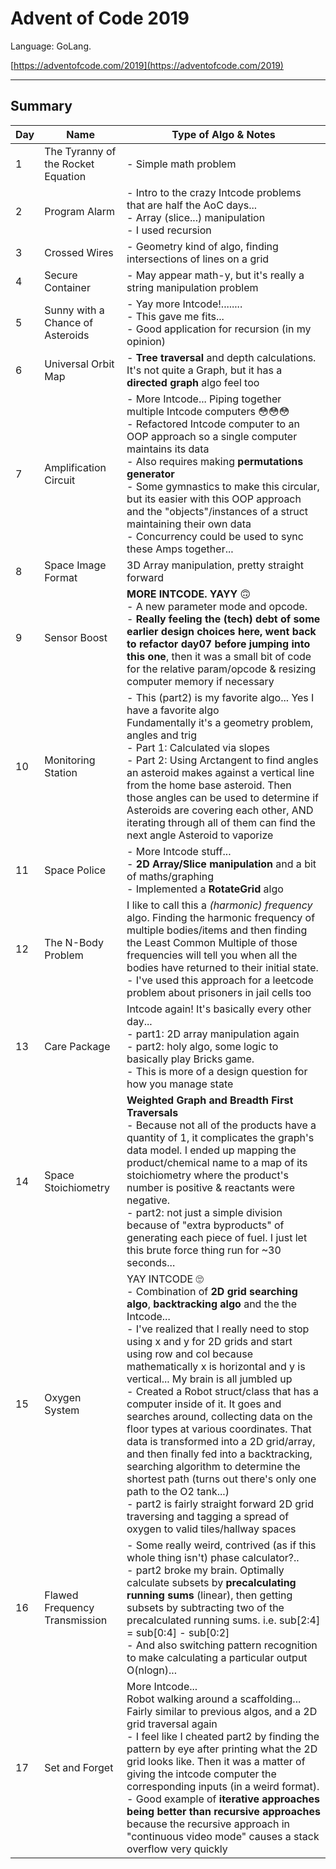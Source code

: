 # Advent of Code 2019
Language: GoLang.

[https://adventofcode.com/2019](https://adventofcode.com/2019)

---
## Summary
Day | Name | Type of Algo & Notes
--- | --- | ---
1 | The Tyranny of the Rocket Equation | - Simple math problem
2 | Program Alarm | - Intro to the crazy Intcode problems that are half the AoC days... <br> - Array (slice...) manipulation <br> - I used recursion
3 | Crossed Wires | - Geometry kind of algo, finding intersections of lines on a grid
4 | Secure Container | - May appear math-y, but it's really a string manipulation problem
5 | Sunny with a Chance of Asteroids | - Yay more Intcode!........ <br> - This gave me fits... <br> - Good application for recursion (in my opinion)
6 | Universal Orbit Map | - __Tree traversal__ and depth calculations. It's not quite a Graph, but it has a __directed graph__ algo feel too
7 | Amplification Circuit | - More Intcode... Piping together multiple Intcode computers 😳😳😳 <br> - Refactored Intcode computer to an OOP approach so a single computer maintains its data <br> - Also requires making __permutations generator__ <br> - Some gymnastics to make this circular, but its easier with this OOP approach and the "objects"/instances of a struct maintaining their own data <br> - Concurrency could be used to sync these Amps together...
8 | Space Image Format | 3D Array manipulation, pretty straight forward
9 | Sensor Boost | __MORE INTCODE. YAYY__ 🙃 <br> - A new parameter mode and opcode. <br> - __Really feeling the (tech) debt of some earlier design choices here, went back to refactor day07 before jumping into this one__, then it was a small bit of code for the relative param/opcode & resizing computer memory if necessary
10 | Monitoring Station | - This (part2) is my favorite algo... Yes I have a favorite algo <br> Fundamentally it's a geometry problem, angles and trig <br> - Part 1: Calculated via slopes <br> - Part 2: Using Arctangent to find angles an asteroid makes against a vertical line from the home base asteroid. Then those angles can be used to determine if Asteroids are covering each other, AND iterating through all of them can find the next angle Asteroid to vaporize
11 | Space Police | - More Intcode stuff... <br> - __2D Array/Slice manipulation__ and a bit of maths/graphing <br> - Implemented a __RotateGrid__ algo
12 | The N-Body Problem | I like to call this a _(harmonic) frequency_ algo. Finding the harmonic frequency of multiple bodies/items and then finding the Least Common Multiple of those frequencies will tell you when all the bodies have returned to their initial state. <br> - I've used this approach for a leetcode problem about prisoners in jail cells too
13 | Care Package | Intcode again! It's basically every other day... <br> - part1: 2D array manipulation again <br> - part2: holy algo, some logic to basically play Bricks game. <br> - This is more of a design question for how you manage state
14 | Space Stoichiometry | __Weighted Graph and Breadth First Traversals__ <br> - Because not all of the products have a quantity of 1, it complicates the graph's data model. I ended up mapping the product/chemical name to a map of its stoichiometry where the product's number is positive & reactants were negative. <br> - part2: not just a simple division because of "extra byproducts" of generating each piece of fuel. I just let this brute force thing run for ~30 seconds...
15 | Oxygen System | YAY INTCODE 🙄 <br> - Combination of __2D grid searching algo__, __backtracking algo__ and the the Intcode... <br> - I've realized that I really need to stop using x and y for 2D grids and start using row and col because mathematically x is horizontal and y is vertical... My brain is all jumbled up <br> - Created a Robot struct/class that has a computer inside of it. It goes and searches around, collecting data on the floor types at various coordinates. That data is transformed into a 2D grid/array, and then finally fed into a backtracking, searching algorithm to determine the shortest path (turns out there's only one path to the O2 tank...) <br> - part2 is fairly straight forward 2D grid traversing and tagging a spread of oxygen to valid tiles/hallway spaces
16 | Flawed Frequency Transmission | - Some really weird, contrived (as if this whole thing isn't) phase calculator?.. <br> - part2 broke my brain. Optimally calculate subsets by __precalculating running sums__ (linear), then getting subsets by subtracting two of the precalculated running sums. i.e. sub[2:4] = sub[0:4] - sub[0:2] <br> - And also switching pattern recognition to make calculating a particular output O(nlogn)...
17 | Set and Forget | More Intcode... <br> Robot walking around a scaffolding... Fairly similar to previous algos, and a 2D grid traversal again <br> - I feel like I cheated part2 by finding the pattern by eye after printing what the 2D grid looks like. Then it was a matter of giving the intcode computer the corresponding inputs (in a weird format). <br> - Good example of __iterative approaches being better than recursive approaches__ because the recursive approach in "continuous video mode" causes a stack overflow very quickly

